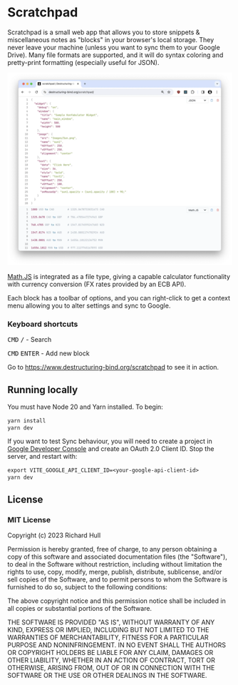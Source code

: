 # Scratchpad

Scratchpad is a small web app that allows you to store snippets & miscellaneous notes as "blocks" in your browser's 
local storage. They never leave your machine (unless you want to sync them to your Google Drive). Many file formats
are supported, and it will do syntax coloring and pretty-print formatting (especially useful for JSON).

![main](./doc/screenshots/main.webp)

[Math.JS](https://mathjs.org/docs/index.html) is integrated as a file type, giving a capable calculator functionality
with currency conversion (FX rates provided by an ECB API).

Each block has a toolbar of options, and you can right-click to get a context menu allowing you to alter settings
and sync to Google.

### Keyboard shortcuts

<kbd>CMD</kbd> <kbd>/</kbd> - Search

<kbd>CMD</kbd> <kbd>ENTER</kbd> - Add new block

Go to https://www.destructuring-bind.org/scratchpad to see it in action.

## Running locally

You must have Node 20 and Yarn installed. To begin:

```console
yarn install
yarn dev
```

If you want to test Sync behaviour, you will need to create a project in [Google Developer Console](https://console.cloud.google.com/apis/credentials) and create an OAuth 2.0 Client ID. Stop the server, and restart with:

```console
export VITE_GOOGLE_API_CLIENT_ID=<your-google-api-client-id>
yarn dev
```

## License

### MIT License

Copyright (c) 2023 Richard Hull

Permission is hereby granted, free of charge, to any person obtaining a copy
of this software and associated documentation files (the "Software"), to deal
in the Software without restriction, including without limitation the rights
to use, copy, modify, merge, publish, distribute, sublicense, and/or sell
copies of the Software, and to permit persons to whom the Software is
furnished to do so, subject to the following conditions:

The above copyright notice and this permission notice shall be included in all
copies or substantial portions of the Software.

THE SOFTWARE IS PROVIDED "AS IS", WITHOUT WARRANTY OF ANY KIND, EXPRESS OR
IMPLIED, INCLUDING BUT NOT LIMITED TO THE WARRANTIES OF MERCHANTABILITY,
FITNESS FOR A PARTICULAR PURPOSE AND NONINFRINGEMENT. IN NO EVENT SHALL THE
AUTHORS OR COPYRIGHT HOLDERS BE LIABLE FOR ANY CLAIM, DAMAGES OR OTHER
LIABILITY, WHETHER IN AN ACTION OF CONTRACT, TORT OR OTHERWISE, ARISING FROM,
OUT OF OR IN CONNECTION WITH THE SOFTWARE OR THE USE OR OTHER DEALINGS IN THE
SOFTWARE.
